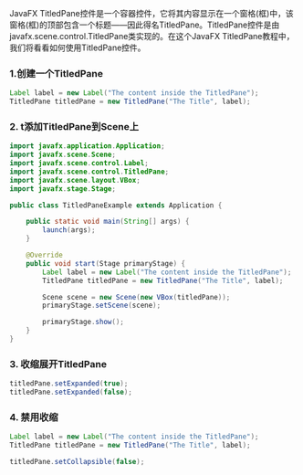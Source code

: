JavaFX TitledPane控件是一个容器控件，它将其内容显示在一个窗格(框)中，该窗格(框)的顶部包含一个标题——因此得名TitledPane。TitledPane控件是由javafx.scene.control.TitledPane类实现的。在这个JavaFX TitledPane教程中，我们将看看如何使用TitledPane控件。

### 1.创建一个TitledPane

```java
Label label = new Label("The content inside the TitledPane");
TitledPane titledPane = new TitledPane("The Title", label);
```

### 2. t添加TitledPane到Scene上

```java
import javafx.application.Application;
import javafx.scene.Scene;
import javafx.scene.control.Label;
import javafx.scene.control.TitledPane;
import javafx.scene.layout.VBox;
import javafx.stage.Stage;

public class TitledPaneExample extends Application {

    public static void main(String[] args) {
        launch(args);
    }

    @Override
    public void start(Stage primaryStage) {
        Label label = new Label("The content inside the TitledPane");
        TitledPane titledPane = new TitledPane("The Title", label);

        Scene scene = new Scene(new VBox(titledPane));
        primaryStage.setScene(scene);

        primaryStage.show();
    }
}
```

### 3. 收缩展开TitledPane

```java
titledPane.setExpanded(true);
titledPane.setExpanded(false);
```

### 4. 禁用收缩

```java
Label label = new Label("The content inside the TitledPane");
TitledPane titledPane = new TitledPane("The Title", label);

titledPane.setCollapsible(false);
```